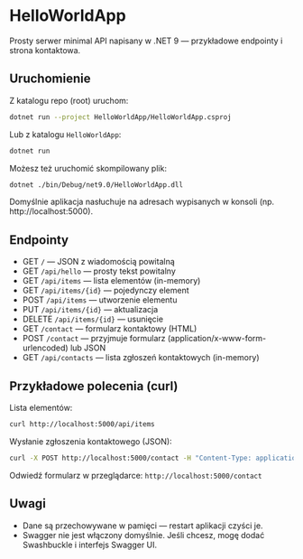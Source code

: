 # HelloWorldApp

Prosty serwer minimal API napisany w .NET 9 — przykładowe endpointy i strona kontaktowa.

## Uruchomienie

Z katalogu repo (root) uruchom:

```bash
dotnet run --project HelloWorldApp/HelloWorldApp.csproj
```

Lub z katalogu `HelloWorldApp`:

```bash
dotnet run
```

Możesz też uruchomić skompilowany plik:

```bash
dotnet ./bin/Debug/net9.0/HelloWorldApp.dll
```

Domyślnie aplikacja nasłuchuje na adresach wypisanych w konsoli (np. http://localhost:5000).

## Endpointy

- GET `/` — JSON z wiadomością powitalną
- GET `/api/hello` — prosty tekst powitalny
- GET `/api/items` — lista elementów (in-memory)
- GET `/api/items/{id}` — pojedynczy element
- POST `/api/items` — utworzenie elementu
- PUT `/api/items/{id}` — aktualizacja
- DELETE `/api/items/{id}` — usunięcie
- GET `/contact` — formularz kontaktowy (HTML)
- POST `/contact` — przyjmuje formularz (application/x-www-form-urlencoded) lub JSON
- GET `/api/contacts` — lista zgłoszeń kontaktowych (in-memory)

## Przykładowe polecenia (curl)

Lista elementów:

```bash
curl http://localhost:5000/api/items
```

Wysłanie zgłoszenia kontaktowego (JSON):

```bash
curl -X POST http://localhost:5000/contact -H "Content-Type: application/json" -d '{"name":"Jan","email":"jan@example.com","message":"Cześć!"}'
```

Odwiedź formularz w przeglądarce: `http://localhost:5000/contact`

## Uwagi

- Dane są przechowywane w pamięci — restart aplikacji czyści je.
- Swagger nie jest włączony domyślnie. Jeśli chcesz, mogę dodać Swashbuckle i interfejs Swagger UI.
